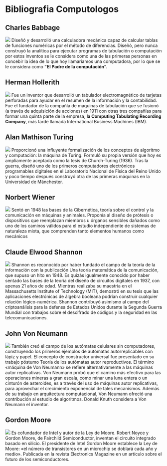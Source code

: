 # Bibliografia Computologos

## Charles Babbage
![](img/Charles_Babbage.jpg)
Diseñó y desarrolló una calculadora mecánica capaz de calcular tablas de funciones numéricas por el método de diferencias. Diseñó, pero nunca construyó la analítica para ejecutar programas de tabulación o computación por estos inventos se le considera como una de las primeras personas en concebir la idea de lo que hoy llamaríamos una computadora, por lo que se le considera como **"El Padre de la computación".**

## Herman Hollerith
![](img/Hollerith.jpg)
Fue un inventor que desarrolló un tabulador electromagnético de tarjetas perforadas para ayudar en el resumen de la información y la contabilidad. Fue el fundador de la compañía de máquinas de tabulación que se fusionó (a través de adquisición de acciones) en 1911 con otras tres compañías para formar una quinta parte de la empresa, **la Computing Tabulating Recording Company**, más tarde llamada International Business Machines (IBM).

## Alan Mathison Turing
![](img/Alan_Turing.jpg)
Proporcionó una influyente formalización de los conceptos de algoritmo y computación: la máquina de Turing. Formuló su propia versión que hoy es ampliamente aceptada como la tesis de Church-Turing (1936).
Tras la guerra, diseñó uno de los primeros computadores electrónicos programables digitales en el Laboratorio Nacional de Física del Reino Unido y poco tiempo después construyó otra de las primeras máquinas en la Universidad de Mánchester.

## Norbert Wiener
![](img/norbert-wiener.jpg)
Sentó en 1948 las bases de la Cibernética, teoría sobre el control y la comunicación en máquinas y animales.
Proponía al diseño de prótesis o dispositivos que reemplazan miembros u órganos sensibles dañados como uno de los caminos válidos para el estudio independiente de sistemas de naturaleza mixta, que comprenden tanto elementos humanos como mecánicos

## Claude Elwood Shannon
![](img/Claude_Shannon.jpg)
Shannon es reconocido por haber fundado el campo de la teoría de la información con la publicación Una teoría matemática de la comunicación, que supuso un hito en 1948. Es quizás igualmente conocido por haber sentado las bases de la teoría del diseño de circuitos digitales en 1937, con apenas 21 años de edad. Mientras realizaba su maestría en el Massachusetts Institute of Technology (MIT), demostró en su tesis que las aplicaciones electrónicas de álgebra booleana podrían construir cualquier relación lógico-numérica. Shannon contribuyó asimismo al campo del criptoanálisis para la defensa de Estados Unidos durante la Segunda Guerra Mundial con trabajos sobre el descifrado de códigos y la seguridad en las telecomunicaciones.

## John Von Neumann
![](img/john_von_neumann.jpg)
También creó el campo de los autómatas celulares sin computadores, construyendo los primeros ejemplos de autómatas autorreplicables con lápiz y papel. El concepto de constructor universal fue presentado en su trabajo póstumo Teoría de los autómatas autor reproductivos. El término «máquina de Von Neumann» se refiere alternativamente a las máquinas autor replicativas. Von Neumann probó que el camino más efectivo para las operaciones mineras a gran escala, como minar una luna entera o un cinturón de asteroides, es a través del uso de máquinas autor replicativas, para aprovechar el crecimiento exponencial de tales mecanismos.
Además de su trabajo en arquitectura computacional, Von Neumann ofreció una contribución al estudio de algoritmos. Donald Knuth considera a Von Neumann el inventor.

## Gordon Moore
![](img/gordon_moore.jpg)
Es cofundador de Intel y autor de la Ley de Moore. Robert Noyce y Gordon Moore, de Fairchild Semiconductor, inventan el circuito integrado basado en silicio.
El presidente de Intel Gordon Moore establece la Ley de Moore: «el número de transistores en un microchip se doblará cada año y medio». Publicada en la revista Electronics Magazine en un artículo sobre el futuro de los semiconductores.

